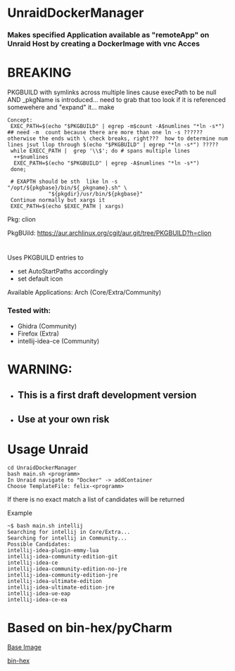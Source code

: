 # UnraidDockerManager
### Makes specified Application available as "remoteApp" on Unraid  Host by creating a DockerImage with vnc Acces

# BREAKING 

PKGBUILD with symlinks across multiple lines  cause execPath to be null AND _pkgName is introduced... need  to grab that too look if it is referenced somewehere and "expand" it... make 
```
Concept:
 EXEC_PATH=$(echo "$PKGBUILD" | egrep -m$count -A$numlines "*ln -s*") ## need -m  count because there are more than one ln -s ?????? otherwise the ends with \ check breaks, right???  how to determine num lines jsut llop through $(echo "$PKGBUILD" | egrep "*ln -s*") ?????
 while EXECC_PATH |  grep '\\$'; do # spans multiple lines
  ++$numlines  
  EXEC_PATH=$(echo "$PKGBUILD" | egrep -A$numlines "*ln -s*")
 done;
 
 # EXAPTH should be sth  like ln -s "/opt/${pkgbase}/bin/${_pkgname}.sh" \
             "${pkgdir}/usr/bin/${pkgbase}"
 Continue normally but xargs it
 EXEC_PATH=$(echo $EXEC_PATH | xargs)
```
Pkg: clion

PkgBUild: https://aur.archlinux.org/cgit/aur.git/tree/PKGBUILD?h=clion




#
Uses PKGBUILD entries to
- set AutoStartPaths accordingly
- set default icon

Available Applications:
Arch (Core/Extra/Community) 

### Tested with:
- Ghidra (Community) 
- Firefox (Extra) 
- intellij-idea-ce  (Community)

# WARNING:
- ## This is a first draft development version

- ## Use at your own risk

#

# Usage Unraid
```
cd UnraidDockerManager 
bash main.sh <programm>
In Unraid navigate to "Docker" -> addContainer
Choose TemplateFile: felix-<programm>
```
If there is no exact match a list  of candidates will be returned

Example
```
~$ bash main.sh intellij
Searching for intellij in Core/Extra...
Searching for intellij in Community...
Possible Candidates:
intellij-idea-plugin-emmy-lua
intellij-idea-community-edition-git
intellij-idea-ce
intellij-idea-community-edition-no-jre
intellij-idea-community-edition-jre
intellij-idea-ultimate-edition
intellij-idea-ultimate-edition-jre
intellij-idea-ue-eap
intellij-idea-ce-ea
```

# Based on bin-hex/pyCharm
[Base Image](https://github.com/binhex/arch-pycharm)


[bin-hex](https://github.com/binhex/)
